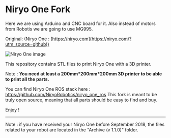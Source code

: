 # Niryo One Fork


Here we are using Arduino and CNC board for it. Also instead of motors from Robotis we are going to use MG995. 

Original: (Niryo One : [https://niryo.com](https://niryo.com/?utm_source=github))

![Niryo One image](https://niryo.com/wp-content/uploads/2018/09/niryo_one_with_gripper1.jpg)

This repository contains STL files to print Niryo One with a 3D printer.

Note : **You need at least a 200mm\*200mm\*200mm 3D printer to be able to print all the parts.**

You can find Niryo One ROS stack here : https://github.com/NiryoRobotics/niryo_one_ros 
This fork is meant to be truly open source, meaning that all parts should be easy to find and buy. 

Enjoy !

---

Note : if you have received your Niryo One before September 2018, the files related to your robot are located in the "Archive (v 1.1.0)" folder.

